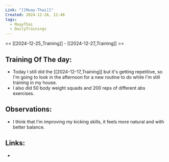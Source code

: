 ```yaml
---
Link: "[[Muay-Thai]]"
Created: 2024-12-26, 12:46
tags:
  - MuayThai
  - DailyTrainings
---
```

<< [[2024-12-25_Training]] - [[2024-12-27_Training]] >>
## Training Of The day:
- Today I still did the [[2024-12-17_Training]] but it's getting repetitive, so I'm going to look in the afternoon for a new routine to do while I'm still training in my house.
- I also did 50 body weight squads and 200 reps of different abs exercises.

## Observations:
- I think that I'm improving my kicking skills, it feels more natural and with better balance.

## Links:
- 
